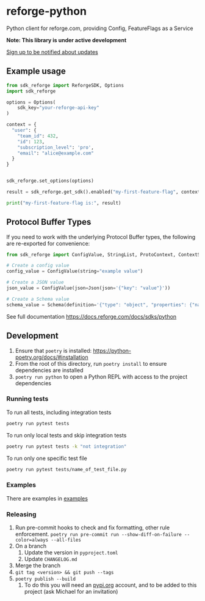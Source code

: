 # reforge-python

Python client for reforge.com, providing Config, FeatureFlags as a Service

**Note: This library is under active development**

[Sign up to be notified about updates](https://forms.gle/2qsjMFvjGnkTnA9T8)

## Example usage

```python
from sdk_reforge import ReforgeSDK, Options
import sdk_reforge

options = Options(
    sdk_key="your-reforge-api-key"
)

context = {
  "user": {
    "team_id": 432,
    "id": 123,
    "subscription_level": 'pro',
    "email": "alice@example.com"
  }
}


sdk_reforge.set_options(options)

result = sdk_reforge.get_sdk().enabled("my-first-feature-flag", context=context)

print("my-first-feature-flag is:", result)
```

## Protocol Buffer Types

If you need to work with the underlying Protocol Buffer types, the following are re-exported for convenience:

```python
from sdk_reforge import ConfigValue, StringList, ProtoContext, ContextSet, ContextShape, LogLevel, Json, Schema

# Create a config value
config_value = ConfigValue(string="example value")

# Create a JSON value
json_value = ConfigValue(json=Json(json='{"key": "value"}'))

# Create a Schema value
schema_value = Schema(definition='{"type": "object", "properties": {"name": {"type": "string"}}}')
```

See full documentation https://docs.reforge.com/docs/sdks/python

## Development

1. Ensure that `poetry` is installed: https://python-poetry.org/docs/#installation
2. From the root of this directory, run `poetry install` to ensure dependencies are installed
3. `poetry run python` to open a Python REPL with access to the project dependencies

### Running tests

To run all tests, including integration tests

```bash
poetry run pytest tests
```

To run only local tests and skip integration tests

```bash
poetry run pytest tests -k "not integration"
```

To run only one specific test file

```bash
poetry run pytest tests/name_of_test_file.py
```

### Examples

There are examples in [examples](examples/)

### Releasing

1. Run pre-commit hooks to check and fix formatting, other rule enforcement.
   `poetry run pre-commit run --show-diff-on-failure --color=always --all-files`
2. On a branch
   1. Update the version in `pyproject.toml`
   2. Update `CHANGELOG.md`
3. Merge the branch
4. `git tag <version> && git push --tags`
5. `poetry publish --build`
   1. To do this you will need an [pypi.org](https://pypi.org) account, and to be added to this project (ask Michael for an invitation)
